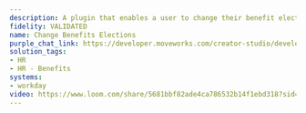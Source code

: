 ```yaml
---
description: A plugin that enables a user to change their benefit elections.
fidelity: VALIDATED
name: Change Benefits Elections
purple_chat_link: https://developer.moveworks.com/creator-studio/developer-tools/purple-chat?purple_chat_v1=%7B%22messages%22%3A%5B%7B%22from%22%3A%22USER%22%2C%22text%22%3A%22My+health+insurance+needs+updating%3B+I+just+had+a+baby.%22%7D%2C%7B%22from%22%3A%22ANNOTATION%22%2C%22text%22%3A%22Identifies+need+to+update+health+insurance+due+to+a+life+event.%22%7D%2C%7B%22from%22%3A%22BOT%22%2C%22text%22%3A%22%3Cp%3ELet%27s+update+your+health+insurance+for+the+life+event.%3Cbr%3E%3C%2Fp%3E%22%2C%22cards%22%3A%5B%7B%22title%22%3A%22%3Cp%3EHealth+Insurance+Update%3Cbr%3E%3C%2Fp%3E%22%2C%22text%22%3A%22%3Cp%3E%3Cb%3EEvent+Type%3A%3C%2Fb%3E+Birth+of+Child%3Cbr%3E%3Cb%3EDate%3A%3C%2Fb%3E+Please+provide+the+birth+date.%3Cbr%3E%3C%2Fp%3E%22%2C%22buttons%22%3A%5B%7B%22style%22%3A%22PRIMARY%22%2C%22text%22%3A%22Proceed+with+Update%22%7D%2C%7B%22text%22%3A%22Edit+Details%22%7D%2C%7B%22text%22%3A%22Cancel%22%7D%5D%7D%5D%7D%2C%7B%22from%22%3A%22USER%22%2C%22text%22%3A%22Proceed+with+Update%22%7D%2C%7B%22from%22%3A%22BOT%22%2C%22text%22%3A%22%3Cp%3EWhat+is+the+date+of+birth+for+the+new+child%3F%3Cbr%3E%3C%2Fp%3E%22%7D%2C%7B%22from%22%3A%22USER%22%2C%22text%22%3A%22April+15%2C+2023%22%7D%2C%7B%22from%22%3A%22BOT%22%2C%22text%22%3A%22%3Cp%3EConfirm+the+update+to+your+health+insurance%3A%3Cbr%3E%3C%2Fp%3E%22%2C%22cards%22%3A%5B%7B%22title%22%3A%22%3Cp%3EConfirmation%3Cbr%3E%3C%2Fp%3E%22%2C%22text%22%3A%22%3Cp%3E%3Cb%3EEvent%3A%3C%2Fb%3E+Birth+of+Child%3Cbr%3E%3Cb%3EEffective+Date%3A%3C%2Fb%3E+April+15%2C+2023%3Cbr%3E%3C%2Fp%3E%22%2C%22buttons%22%3A%5B%7B%22style%22%3A%22PRIMARY%22%2C%22text%22%3A%22Confirm+Update%22%7D%2C%7B%22text%22%3A%22Edit+Details%22%7D%2C%7B%22text%22%3A%22Cancel%22%7D%5D%7D%5D%7D%5D%2C%22settings%22%3A%7B%22colorStyle%22%3A%22LIGHT%22%2C%22startTime%22%3A%2211%3A43%2BAM%22%2C%22defaultPerson%22%3A%22GWEN%22%2C%22editable%22%3Atrue%2C%22botName%22%3A%22%22%2C%22botImageUrl%22%3A%22%22%7D%7D
solution_tags:
- HR
- HR - Benefits
systems:
- workday
video: https://www.loom.com/share/5681bbf82ade4ca786532b14f1ebd318?sid=aaf81be5-0dce-44d7-9615-c7e3f01a594c
---
```


